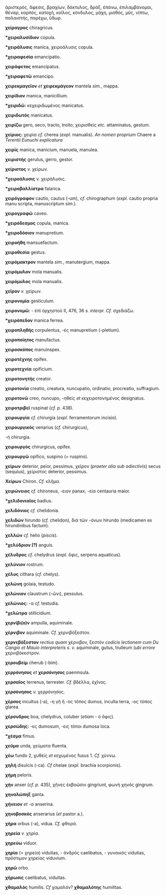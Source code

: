 ἀριστερός, ἄφεσις, βραχίων, δάκτυλος, δράξ, ἐπάνω, ἐπιλαμβάνομαι,
θέναρ, καρπός, κατοχή, κοῖλος, κόνδυλος, μάχη, μισθός, μῦς, νίπτω,
παλαιστής, παρέχω, ὕδωρ.

**χείραγρος** chiragricus.

**\*χειραλυσίδιον** copula.

**\*χειράλυσις** manica, χειροάλυσις copula.

**\*χειραφεσία** emancipatio.

**χειράφετος** emancipatus.

**\*χειραφετῶ** emancipo.

**χειρεκμαγεῖον** *et* **χειρεκμάγεον** mantela *sim.*, mappa.

**χειρίδιον** manica, manicillium.

**\*χειριδῶ:** κεχειριδωμένος manicatus.

**χειριδωτός** manicatus.

**χειρίζω** gero, seco, tracto, troito; χειρισθείς *etc.* attaminatus,
gestum.

**χείριος:** χειρία *cf.* cherea (*expl.* manualis). *An nomen proprium*
Chaere a *Terentii Eunuchi explicatura*

**χειρίς** manica, manicium, manuela, manulea.

**χειριστής** gerulus, gerro, gestor.

**χείριστος** *v.* χείρων.

**\*χειροάλυσις** *v.* χειράλυσις.

**\*χειροβαλλίστρα** falarica.

**χειρόγραφον** cautio, cautus (-um), *cf.* chirographum (*expl.* cautio
propria manu scripta, manuscriptum *sim.*).

**χειρογραφῶ** caveo.

**\*χειρόδεσμος** copula, manica.

**\*χειροδόσιον** manupretium.

**χειροήθη** mansuefactum.

**χειροθεσία** gestus.

**χειρόμακτρον** mantela *sim.*, manutergium, mappa.

**χειρόμυλον** mola manualis.

**χειρόμυλος** mola manualis.

**χεῖρον** *v.* χείρων.

**χειρονομία** gesticulum.

**χειρονομῶ:** - ἐπὶ ὀρχηστοῦ II, 476, 36 *s. interpr. Cf.* σχεδιάζω.

**\*χειρόπεδον** manica ferrea.

**χειροπληθής** corpulentus, -ές manupretium (-pletium).

**χειροποίητος** manufactus.

**χειροσκόπος** manuinspex.

**χειροτέχνης** opifex.

**χειροτεχνία** opificium.

**χειροτονητής** creator.

**χειροτονία** creatio, creatura, nuncupatio, ordinatio, procreatio,
suffragium.

**χειροτονῶ** creo, nuncupo, -ηθείς *et* κεχειροτονημένος designatus.

**χειροτριβεῖ** ruspinat (*cf. p.* 438).

**χειρουργία** *cf.* chirurgia (*expl.* ferramentorum incisio).

**χειρουργικός** venarius (*cf.* chirurgicus),

-ή chirurgia.

**χειρουργός** chirurgicus, opifex.

**χειρουργῶ** opifico, suspino (= ruspino).

**χείρων** deterior, peior, pessimus, χεῖρον (*praeter alia sub
adiectivis*) secus (sequius), χείριστος deterior, pessimus.

**Χείρων** Chiron. *Cf.* κλῆμα.

**χειρώνειος** *cf.* chironeus, -ειον panax, -εία centauria maior.

**\*χελιδονιαῖος** badius.

**χελιδόνιος** *cf.* chelidonia.

**χελιδών** hirundo (*cf.* chelidon), διὰ τῶν -όνων hirundo (medicamen
ex hirundinibus factum).

**χελλών** *cf.* helio (*piscis*).

**\*χελύδριον (?)** anguis.

**χέλυδρος** *cf.* chelydrus (*expl.* ὄφις, serpens aquaticus).

**χελύνιον** rostrum.

**χέλυς** cithara (*cf.* chelys).

**χελώνη** golaia, testudo.

**χελώνιον** claustrum (-ῶνι), pessulus.

**χελώνιος:** -α *cf.* testudia.

**\*χελώτρα** stillicidium.

**χερνίβι(ο)ν** ampulla, aquiminale.

**χέρνιβον** aquiminale. *Cf.* χερνιβόξεστον.

**χερνεβόξεστον** *rectius quam* χέρνιβον, ξεστόν *codicis lectionem cum
Du Cangio et Mauio interpreteris s. v.* aquiminale, gutus, trulleum
(*ubi errore* χερνιβόκεστρον.

**χερουβείμ** cherub (-bim).

**χερρόνησος** *et* **χερσόνησος** paeninsula.

**χερσαῖος** terrenus, terrester. *Cf.* βδέλλα, ἐχῖνος.

**χερσόνησος** *v.* χερρόνησος.

**χέρσος** incultus (-a), -η γῆ ἢ -ος τόπος dumus, inculta terra, -ος
τόπος glarea.

**χέρσυδρος** boa, chelydrus, coluber (*etiam* - ὁ ὄφις).

**χερσώδης:** -ες dumosum, -εις τόποι dumosa loca.

**\*χέσμα** fimus.

**χεῦμα** unda, χεύματα fluenta.

**χέω** fundo 2, χυθείς *et* κεχυμένος fusus 1. *Cf.* χύννω.

**χηλή** disulcis (-ca). *Cf* chelae (*expl.* brachia scorpionis).

**χήμη** peloris.

**χήν** anser (*cf. p.* 435), χῆνες ἐκβοῶσιν gingriunt, φωνὴ χηνός
gingrum.

**χηναλώπηξ** ganta.

**χήνειον** *et* -α anserina.

**χηνοβοσκός** anserarius (*et* pastor a.).

**χήρα** orbus (-a), vidua. *Cf.* φθορά.

**χηρεία** *v.* χηρία.

**χηρεύω** viduor.

**χηρία** (= χηρεία) viduitas, - ἀνδρός caelibatus, - γυναικός viduitas,
πρόστιμον χηρείας viduvium.

**χηρῶ** orbo.

**χήρωσις** caelibatus, viduitas.

**χθαμαλός** humilis. *Cf* χαμαλόν? **χθαμαλότης** humilitas.
